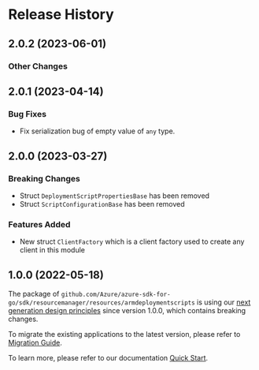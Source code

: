 # Release History

## 2.0.2 (2023-06-01)
### Other Changes


## 2.0.1 (2023-04-14)
### Bug Fixes

- Fix serialization bug of empty value of `any` type.


## 2.0.0 (2023-03-27)
### Breaking Changes

- Struct `DeploymentScriptPropertiesBase` has been removed
- Struct `ScriptConfigurationBase` has been removed

### Features Added

- New struct `ClientFactory` which is a client factory used to create any client in this module

## 1.0.0 (2022-05-18)

The package of `github.com/Azure/azure-sdk-for-go/sdk/resourcemanager/resources/armdeploymentscripts` is using our [next generation design principles](https://azure.github.io/azure-sdk/general_introduction.html) since version 1.0.0, which contains breaking changes.

To migrate the existing applications to the latest version, please refer to [Migration Guide](https://aka.ms/azsdk/go/mgmt/migration).

To learn more, please refer to our documentation [Quick Start](https://aka.ms/azsdk/go/mgmt).